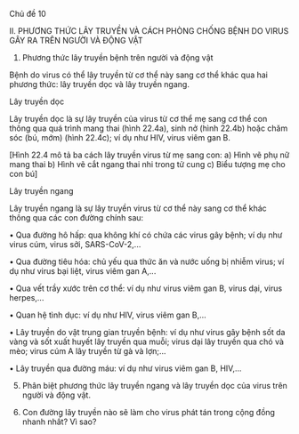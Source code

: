 Chủ đề 10

II. PHƯƠNG THỨC LÂY TRUYỀN VÀ CÁCH PHÒNG CHỐNG BỆNH DO VIRUS GÂY RA TRÊN NGƯỜI VÀ ĐỘNG VẬT

1. Phương thức lây truyền bệnh trên người và động vật

Bệnh do virus có thể lây truyền từ cơ thể này sang cơ thể khác qua hai phương thức: lây truyền dọc và lây truyền ngang.

Lây truyền dọc

Lây truyền dọc là sự lây truyền của virus từ cơ thể mẹ sang cơ thể con thông qua quá trình mang thai (hình 22.4a), sinh nở (hình 22.4b) hoặc chăm sóc (bú, mớm) (hình 22.4c); ví dụ như HIV, virus viêm gan B.

[Hình 22.4 mô tả ba cách lây truyền virus từ mẹ sang con:
a) Hình vẽ phụ nữ mang thai
b) Hình vẽ cắt ngang thai nhi trong tử cung
c) Biểu tượng mẹ cho con bú]

Lây truyền ngang

Lây truyền ngang là sự lây truyền virus từ cơ thể này sang cơ thể khác thông qua các con đường chính sau:

• Qua đường hô hấp: qua không khí có chứa các virus gây bệnh; ví dụ như virus cúm, virus sởi, SARS-CoV-2,...

• Qua đường tiêu hóa: chủ yếu qua thức ăn và nước uống bị nhiễm virus; ví dụ như virus bại liệt, virus viêm gan A,...

• Qua vết trầy xước trên cơ thể: ví dụ như virus viêm gan B, virus dại, virus herpes,...

• Quan hệ tình dục: ví dụ như HIV, virus viêm gan B,...

• Lây truyền do vật trung gian truyền bệnh: ví dụ như virus gây bệnh sốt da vàng và sốt xuất huyết lây truyền qua muỗi; virus dại lây truyền qua chó và mèo; virus cúm A lây truyền từ gà và lợn;...

• Lây truyền qua đường máu: ví dụ như virus viêm gan B, HIV,...

5. Phân biệt phương thức lây truyền ngang và lây truyền dọc của virus trên người và động vật.

6. Con đường lây truyền nào sẽ làm cho virus phát tán trong cộng đồng nhanh nhất? Vì sao?